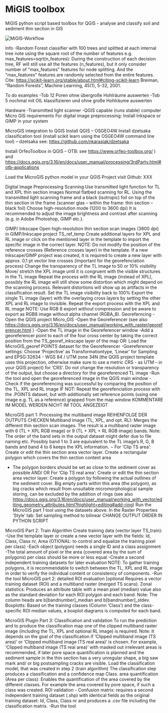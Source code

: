 # MiGIS toolbox
MiGIS python script based toolbox for QGIS - analyse and classify soil and sediment thin section in GIS

![MiGIS-Workflow](https://github.com/Mirijamz/MiGIS-script/blob/main/Manual_figures/workflow.png)

Info
-Random Forest classifier with 100 trees and splitted at each internal tree note using the square root of the number of features e.g. max_features=sqrt(n_features):
During the construction of each decision tree, RF will still use all the features (n_features), but it only consider number of "max_features" features for node splitting. And the "max_features" features are randomly selected from the entire features.
Cite:
https://scikit-learn.org/stable/about.html#citing-scikit-learn
Breiman, “Random Forests”, Machine Learning, 45(1), 5-32, 2001.

To do examples
-Tob 12 Poren ohne übergroße Hohlräume auswerten
-Tob 5 nochmal mit OIL klassifizieren und ohne große Hohlräume auswerten

Hardware
-Transmitted light scanner
-QGIS capable (runs stable) computer
Micro GIS requirements
For digital image preprocessing:
Install Inkspace or GIMP in your system

MicroGIS integration to QGIS
Install QGIS – OSGEO4W
Install dzetsaka classification tool (install scikit learn using the OSGEO4W command line tool) – dzetsaka see:
https://github.com/nkarasiak/dzetsaka

Install OrfeoToolbox in QGIS – OTB:  see https://www.orfeo-toolbox.org/ ) and https://docs.qgis.org/3.16/en/docs/user_manual/processing/3rdParty.html#otb-applications

Load the MicroGIS python model in your QGIS Project visit Github: XXX

Digital Image Preprocessing
Scanning
Use transmitted light function for TL and XPL thin section images
Normal flatbed scanning for RL. Using the transmitted light scanning frame and a black (isotropic) foil on top of the thin section in the frame (scanner glas – within the frame: thin section – black foil)
Choose high-resolution mode (1200 to 3600 dpi)
It is recommended to adjust the image brightness and contrast after scanning (e.g. in Adobe Photoshop, GIMP etc.).

GIMP/ Inkscape
Open high-resolution thin section scan images (3600 dpi) in GIMP/Inkscape project TS_ref_temp
Create additional layers for XPL and RL image or click on the mentioned layer in the template to import the specific image in the correct layer.
NOTE: Do not modify the position of the reference crosses (Reference crosses layer) in the template. If a new Inkscape/GIMP project was created, it is required to create a new layer with approx. 0,1 pt vector line crosses (important for the georefenciation process)
Change the transparency of the TL image to 50 or 10% visibility
Move/ stretch the XPL image until it is congruent with the visible structures in the TL image
Repeat the process with the RL image (instead of XPL), possibly the RL image will still show some distortion which might depend on the scanning process. Relevant distortions will show up as artifacts in the classification result.
Set the TL image visibility back to 100%
Export the single TL image (layer) with the overlaying cross layers by setting the other XPL and RL image to invisible.
Repeat the export process with the XPL and RL image
NOTE: Use RGB 8 export without compression and be aware to export as RGB8 image without alpha channel (RGBA_8).
Georeferncing
-Open the QGIS project Micro_GIS
-Open the Georeferencer (see also https://docs.qgis.org/3.16/en/docs/user_manual/working_with_raster/georeferencer.html )
-Open the TL image in the Georeferencer window
-Add a georeferencer point to each of the four cross center by taking the correct position from the TS_georef_inkscape layer of the map
OR: Load the MicroGIS_georef POINTS dataset for the Georeferencer
-Goereferencer settings: Choose ‘Projective’ as Transformationtype, ‘Linear’ for Sampling and EPSG:32634 - WGS 84 / UTM zone 34N (the QGIS project template uses this projection, otherwise make sure to use a metric CRS - as UTM – in your QGIS project) for ‘CRS’. Do not change the resolution or transparency of the output, but choose a directory for the georeferenced TL image
-Run the tool and open the georeferenced image in the QGIS main window
-Check if the georeferencing was successful by comparing the position of the TL, XPL and RL image
IF NOT: Repeat the georefenciation process with the .POINTS dataset, but with additionally set reference points (using one image e.g. TL as a reference) grapped from the map window
KOMMENTARE IM MODEL WERDEN NICHT IM TOOL ANGEZEIGT

MicroGIS part 1: Processing the multiband image
REIHENFOLGE DER OUTPUTS CHECKEN
Multiband image (TL, XPL, and opt. RL): Merges the different thin section scan images. The result is a multiband raster image with 6 (TL + XPL RGB image) or 9 (TL + XPL + RL RGB image) bands. 
Note: The order of the band sets in the output dataset might defer due to file naming etc. Possibly band 1 to 3 are equivalent to the TL image’s R, G, B bands and band 4 to 6 keeps the XPL information. ¬
For ‘Clip TS area’: Create or edit the thin section area vector layer.
Create a rectangular polygon which covers the thin section content area
- The polygon borders should be set as close to the sediment cover as possible
AND/ OR
For ‘Clip TS real area’: Create or edit the thin section area vector layer.
Create a polygon by following the actual outlines of the sediment cover. Big empty parts within this area (the polygon), as big cracks which result from unsuitable micromorphological sample storing, can be excluded by the addition of rings (see also https://docs.qgis.org/3.16/en/docs/user_manual/working_with_vector/editing_geometry_attributes.html?highlight=editing#add-ring) 
Run the MicroGIS part 1 tool using the datasets above.
In the Raster Properties ‘Style’ tab: Set sampling method to bilinear
CHANGE OUTPUT ORDER IN PYTHON SCRIPT

MicroGIS Part 2: Train Algorithm
Create training data (vector layer TS_train):
-Use the template layer or create a new vector layer with the fields: Id, Class, Class nr, Area (OTIONAL: to control and equalize the training pixel per class)
-Each object (polygon) needs a single ID and a class assignment
-The total amount of pixel or the area (covered area by the sum of polygons) per class should be more or less equal
-Create a second independent training datasets for later evaluation
NOTE: To gather training polygons, it is recommendable to switch between the TL, XPL and RL image in order to verify the individual content or consistency of components.
-Run the tool
MicroGIS part 2: detailed ROI evaluation [optional
Requires a vector training dataset (ROI) and a multiband raster (merged TS scans).
Zonal statistics: Produces an attribute table with a mean pixel (median) value also as the standard deviation for each ROI polygon and each band. 
Note: The column heads are b[bandnumber]_median and b[bandnumber]_stdev.
Boxplotts: Based on the training classes (Column ‘Class’) and the class-specific ROI median values, a boxplot diagrams is computed for each band.

MicroGIS Plugin Part 3: Classification and validation
To run the prediction and to produce the classification map one of the clipped multiband raster image (including the TL, XPL and optional RL image) is required. 
Note: It depends on the goal of the classification if ‘Clipped multiband image (TS area)’ or ‘Clipped multiband image (TS real area)’ is chosen. For example, ‘Clipped multiband image (TS real area)’ with masked out irrelevant areas is recommended, if later pore space quantification is planned and the sediment sample in the thin section has a very unregular shape, a big saw mark and/ or big postsampling cracks are visible.
Load the classification model, that was created in step 2 (train algorithm)
The classification step produces a classification and a confidence map
Class. area quantification (Area per class): Enables the quantification of the area covered by the different classes. For example the area covered by pore space, if such a class was created.
ROI validation - Confusion matrix: requires a second independent training dataset (.shp) with identical fields as the original training dataset: Id, Class, Class nr and produces a .csv file including the classification matrix.
-Run the tool
